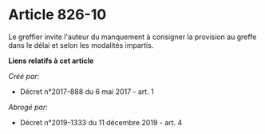 # Article 826-10

Le greffier invite l'auteur du manquement à consigner la provision au greffe dans le délai et selon les modalités impartis.

**Liens relatifs à cet article**

_Créé par_:

  - Décret n°2017-888 du 6 mai 2017 - art. 1

_Abrogé par_:

  - Décret n°2019-1333 du 11 décembre 2019 - art. 4
